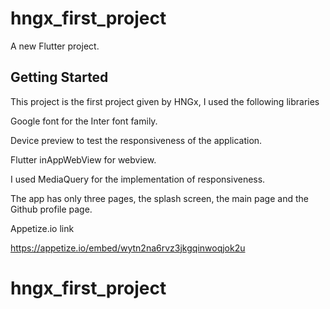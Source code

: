 # hngx_first_project

A new Flutter project.

## Getting Started

This project is the first project given by HNGx, I used the following libraries

Google font for the Inter font family.

Device preview to test the responsiveness of the application.

Flutter inAppWebView for webview.

I used MediaQuery for the implementation of responsiveness.

The app has only three pages, the splash screen, the main page and the Github profile page.

Appetize.io link

https://appetize.io/embed/wytn2na6rvz3jkgqinwoqjok2u

# hngx_first_project
